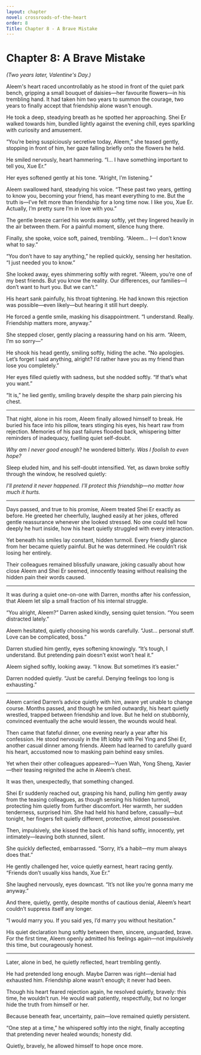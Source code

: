 ```yaml
---
layout: chapter
novel: crossroads-of-the-heart
order: 8
Title: Chapter 8 - A Brave Mistake
---
```


# **Chapter 8: A Brave Mistake**

*(Two years later, Valentine's Day.)*

Aleem's heart raced uncontrollably as he stood in front of the quiet park bench, gripping a small bouquet of daisies—her favourite flowers—in his trembling hand. It had taken him two years to summon the courage, two years to finally accept that friendship alone wasn't enough.

He took a deep, steadying breath as he spotted her approaching. Shei Er walked towards him, bundled lightly against the evening chill, eyes sparkling with curiosity and amusement.

“You’re being suspiciously secretive today, Aleem,” she teased gently, stopping in front of him, her gaze falling briefly onto the flowers he held.

He smiled nervously, heart hammering. “I… I have something important to tell you, Xue Er.”

Her eyes softened gently at his tone. “Alright, I’m listening.”

Aleem swallowed hard, steadying his voice. “These past two years, getting to know you, becoming your friend, has meant everything to me. But the truth is—I’ve felt more than friendship for a long time now. I like you, Xue Er. Actually, I’m pretty sure I’m in love with you.”

The gentle breeze carried his words away softly, yet they lingered heavily in the air between them. For a painful moment, silence hung there.

Finally, she spoke, voice soft, pained, trembling. “Aleem… I—I don’t know what to say.”

“You don’t have to say anything,” he replied quickly, sensing her hesitation. “I just needed you to know.”

She looked away, eyes shimmering softly with regret. “Aleem, you’re one of my best friends. But you know the reality. Our differences, our families—I don’t want to hurt you. But we can’t.”

His heart sank painfully, his throat tightening. He had known this rejection was possible—even likely—but hearing it still hurt deeply.

He forced a gentle smile, masking his disappointment. “I understand. Really. Friendship matters more, anyway.”

She stepped closer, gently placing a reassuring hand on his arm. “Aleem, I’m so sorry—”

He shook his head gently, smiling softly, hiding the ache. “No apologies. Let’s forget I said anything, alright? I’d rather have you as my friend than lose you completely.”

Her eyes filled quietly with sadness, but she nodded softly. “If that’s what you want.”

“It is,” he lied gently, smiling bravely despite the sharp pain piercing his chest.

---

That night, alone in his room, Aleem finally allowed himself to break. He buried his face into his pillow, tears stinging his eyes, his heart raw from rejection. Memories of his past failures flooded back, whispering bitter reminders of inadequacy, fuelling quiet self-doubt.

*Why am I never good enough?* he wondered bitterly. *Was I foolish to even hope?*

Sleep eluded him, and his self-doubt intensified. Yet, as dawn broke softly through the window, he resolved quietly:

*I’ll pretend it never happened. I’ll protect this friendship—no matter how much it hurts.*

---

Days passed, and true to his promise, Aleem treated Shei Er exactly as before. He greeted her cheerfully, laughed easily at her jokes, offered gentle reassurance whenever she looked stressed. No one could tell how deeply he hurt inside, how his heart quietly struggled with every interaction.

Yet beneath his smiles lay constant, hidden turmoil. Every friendly glance from her became quietly painful. But he was determined. He couldn’t risk losing her entirely.

Their colleagues remained blissfully unaware, joking casually about how close Aleem and Shei Er seemed, innocently teasing without realising the hidden pain their words caused.

---

It was during a quiet one-on-one with Darren, months after his confession, that Aleem let slip a small fraction of his internal struggle.

“You alright, Aleem?” Darren asked kindly, sensing quiet tension. “You seem distracted lately.”

Aleem hesitated, quietly choosing his words carefully. “Just… personal stuff. Love can be complicated, boss.”

Darren studied him gently, eyes softening knowingly. “It’s tough, I understand. But pretending pain doesn’t exist won’t heal it.”

Aleem sighed softly, looking away. “I know. But sometimes it’s easier.”

Darren nodded quietly. “Just be careful. Denying feelings too long is exhausting.”

---

Aleem carried Darren’s advice quietly with him, aware yet unable to change course. Months passed, and though he smiled outwardly, his heart quietly wrestled, trapped between friendship and love. But he held on stubbornly, convinced eventually the ache would lessen, the wounds would heal.

Then came that fateful dinner, one evening nearly a year after his confession. He stood nervously in the lift lobby with Pei Ying and Shei Er, another casual dinner among friends. Aleem had learned to carefully guard his heart, accustomed now to masking pain behind easy smiles.

Yet when their other colleagues appeared—Yuen Wah, Yong Sheng, Xavier—their teasing reignited the ache in Aleem’s chest.

It was then, unexpectedly, that something changed.

Shei Er suddenly reached out, grasping his hand, pulling him gently away from the teasing colleagues, as though sensing his hidden turmoil, protecting him quietly from further discomfort. Her warmth, her sudden tenderness, surprised him. She had held his hand before, casually—but tonight, her fingers felt quietly different, protective, almost possessive.

Then, impulsively, she kissed the back of his hand softly, innocently, yet intimately—leaving both stunned, silent.

She quickly deflected, embarrassed. “Sorry, it’s a habit—my mum always does that.”

He gently challenged her, voice quietly earnest, heart racing gently. “Friends don’t usually kiss hands, Xue Er.”

She laughed nervously, eyes downcast. “It’s not like you’re gonna marry me anyway.”

And there, quietly, gently, despite months of cautious denial, Aleem’s heart couldn’t suppress itself any longer.

“I would marry you. If you said yes, I’d marry you without hesitation.”

His quiet declaration hung softly between them, sincere, unguarded, brave. For the first time, Aleem openly admitted his feelings again—not impulsively this time, but courageously honest.

---

Later, alone in bed, he quietly reflected, heart trembling gently.

He had pretended long enough. Maybe Darren was right—denial had exhausted him. Friendship alone wasn’t enough; it never had been.

Though his heart feared rejection again, he resolved quietly, bravely: this time, he wouldn’t run. He would wait patiently, respectfully, but no longer hide the truth from himself or her.

Because beneath fear, uncertainty, pain—love remained quietly persistent.

“One step at a time,” he whispered softly into the night, finally accepting that pretending never healed wounds; honesty did.

Quietly, bravely, he allowed himself to hope once more.